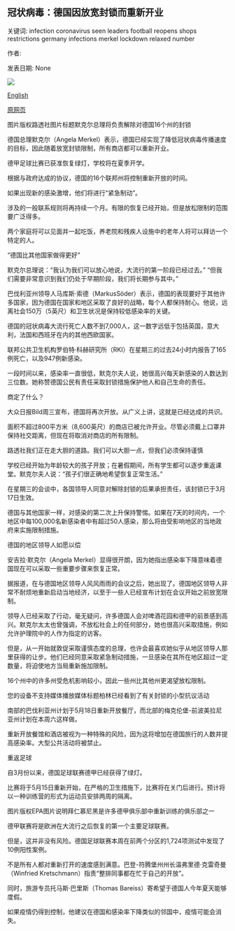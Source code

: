 ## 冠状病毒：德国因放宽封锁而重新开业

关键词: infection coronavirus seen leaders football reopens shops restrictions germany infections merkel lockdown relaxed number

作者: 

发表日期: None

![](https://ichef.bbci.co.uk/news/1024/branded_news/7FC3/production/_112170723_merkela.jpg)

[English](Coronavirus%3A%20Germany%20reopens%20shops%20as%20lockdown%20is%20relaxed.md)

[原网页](https://www.bbc.com/news/world-europe-52557718)

图片版权路透社图片标题默克尔总理将负责解除对德国16个州的封锁

德国总理默克尔（Angela Merkel）表示，德国已经实现了降低冠状病毒传播速度的目标，因此随着放宽封锁限制，所有商店都可以重新开业。

德甲足球比赛已获准恢复绿灯，学校将在夏季开学。

根据与政府达成的协议，德国的16个联邦州将控制重新开放的时间。

如果出现新的感染激增，他们将进行“紧急制动”。

涉及的一般联系规则将再持续一个月。有限的恢复已经开始，但是放松限制的范围要广泛得多。

两个家庭将可以见面并一起吃饭，养老院和残疾人设施中的老年人将可以拜访一个特定的人。

“德国比其他国家做得更好”

默克尔总理说：“我认为我们可以放心地说，大流行的第一阶段已经过去。” “但我们需要非常意识到我们仍处于早期阶段，我们将长期参与其中。”

巴伐利亚州领导人马库斯·索德（MarkusSöder）表示，德国的表现要好于其他许多国家，因为德国在国家和地区采取了良好的战略，每个人都保持耐心。他说，远离社会150万（5英尺）和卫生状况是保持较低感染率的关键。

德国的冠状病毒大流行死亡人数不到7,000人，这一数字远低于包括英国，意大利，法国和西班牙在内的其他西欧国家。

联邦公共卫生机构罗伯特·科赫研究所（RKI）在星期三的过去24小时内报告了165例死亡，以及947例新感染。

一段时间以来，感染率一直很低，默克尔夫人说，她很高兴每天新感染的人数达到三位数。她称赞德国公民有责任采取封锁措施保护他人和自己生命的责任。

商定了什么？

大众日报Bild周三宣布，德国将再次开放。从广义上讲，这就是已经达成的共识。

面积不超过800平方米（8,600英尺）的商店已被允许开业。尽管必须戴上口罩并保持社交距离，但现在将取消对商店的所有限制。

路透社我们正在走大胆的道路。我们可以大胆一点，但我们必须保持谨慎

学校已经开始为年龄较大的孩子开放；在暑假期间，所有学生都可以逐步重返课堂。默克尔夫人说：“孩子们很正确地希望恢复正常生活。”

在星期三的会谈中，各国领导人同意对解除封锁的后果承担责任，该封锁已于3月17日生效。

德国与其他国家一样，对感染的第二次上升保持警惕。如果在7天的时间内，一个地区中每100,000名新感染者中有超过50人感染，那么将由受影响地区的当地政府来实施限制措施。

德国的地区领导人如愿以偿

安吉拉·默克尔（Angela Merkel）显得很开朗，因为她指出感染率下降意味着德国现在可以采取一些重要步骤来恢复正常。

据报道，在与德国地区领导人风风雨雨的会议之后，她出现了。德国地区领导人非常不耐烦地重新启动当地经济，以至于一些人已经宣布计划在会议开始之前放宽限制。

领导人已经采取了行动，毫无疑问，许多德国人会对啤酒花园和德甲的前景感到高兴。默克尔太太也曾强调，不放松社会上的任何部分，她也很高兴采取措施，例如允许护理院中的人作为指定的访客。

但是，从一开始就敦促采取谨慎态度的总理，也许会最喜欢她似乎从地区领导人那里获得的让步。他们已经同意采取紧急制动措施，一旦感染在其所在地区超过一定数量，将迫使地方当局重新施加限制。

16个州中的许多州受危机影响较小，因此一些州比其他州更渴望放松限制。

您的设备不支持媒体播放媒体标题柏林已经看到了有关封锁的小型抗议活动

南部的巴伐利亚州计划于5月18日重新开放餐厅，而北部的梅克伦堡-前波美拉尼亚州计划在本周六这样做。

重新开放餐馆和酒店被视为一种特殊的风险，因为这将增加在德国旅行的人数并提高感染率。大型公共活动将被禁止。

重返足球

自3月份以来，德国足球联赛德甲已经获得了绿灯。

比赛将于5月15日重新开始，在严格的卫生措施下，比赛将在关门后进行。预计将以一种训练营的形式为运动员安排两周的隔离。

图片版权EPA图片说明拜仁慕尼黑是许多德甲俱乐部中重新训练的俱乐部之一

德甲联赛将是欧洲在大流行之后恢复的第一个主要足球联赛。

但是，这并非没有风险。德国足球联赛本周在前两个分区的1,724项测试中发现了10例阳性案例。

不是所有人都对重新打开的速度感到满意。巴登-符腾堡州州长温弗里德·克雷奇曼（Winfried Kretschmann）指责“整排同事都在忙于自己的开放”。

同时，旅游专员托马斯·巴里斯（Thomas Bareiss）寄希望于德国人今年夏天能够度假。

如果疫情仍得到控制，他建议在德国和感染率下降类似的邻国中，疫情可能会消失。